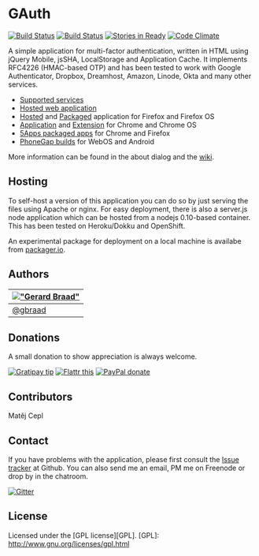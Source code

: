 GAuth
=====

[![Build Status](https://travis-ci.org/gbraad/gauth.svg?branch=master)](https://travis-ci.org/gbraad/html5-google-authenticator)
[![Build Status](https://drone.io/github.com/gbraad/html5-google-authenticator/status.png)](https://drone.io/github.com/gbraad/html5-google-authenticator/latest)
[![Stories in Ready](https://badge.waffle.io/gbraad/gauth.png?label=ready&title=Ready)](https://waffle.io/gbraad/gauth)
[![Code Climate](https://codeclimate.com/github/gbraad/html5-google-authenticator/badges/gpa.svg)](https://codeclimate.com/github/gbraad/html5-google-authenticator)


A simple application for multi-factor authentication, written in HTML using
jQuery Mobile, jsSHA, LocalStorage and Application Cache. It implements RFC4226
(HMAC-based OTP) and has been tested to work with Google Authenticator,
Dropbox, Dreamhost, Amazon, Linode, Okta and many other services.


* [Supported services](https://github.com/gbraad/gauth/wiki/Supported-services)
* [Hosted web application](http://gauth.apps.gbraad.nl "Hosted web application")
* [Hosted](https://marketplace.firefox.com/app/gauth "Firefox Web Application") and [Packaged](https://marketplace.firefox.com/app/gauth-packaged/ "Firefox Packaged Application") application for Firefox and Firefox OS
* [Application](https://chrome.google.com/webstore/detail/gauth-authenticator/jcmgkikfgdbehjdajjdnebnnmmknfblm "Chrome application") and [Extension](https://chrome.google.com/webstore/detail/ilgcnhelpchnceeipipijaljkblbcobl "Chrome extension") for Chrome and Chrome OS
* [5Apps packaged apps](https://5apps.com/gbraad/gauth "5Apps packages") for Chrome and Firefox
* [PhoneGap builds](http://build.phonegap.com/apps/135419/share "PhoneGap Build") for WebOS and Android

More information can be found in the about dialog and the [wiki](https://github.com/gbraad/gauth/wiki "GAuth wiki").


Hosting
-------

To self-host a version of this application you can do so by just serving the files using Apache or nginx. For easy deployment, there is also a server.js node application which can be hosted from a nodejs 0.10-based container. This has been tested on Heroku/Dokku and OpenShift.

An experimental package for deployment on a local machine is availabe from [packager.io](https://packager.io/gh/gbraad/gauth/).


Authors
-------

| [!["Gerard Braad"](http://gravatar.com/avatar/e466994eea3c2a1672564e45aca844d0.png?s=60)](http://gbraad.nl "Gerard Braad <me@gbraad.nl>") |
|---|
| [@gbraad](https://twitter.com/gbraad)  |


Donations
---------
A small donation to show appreciation is always welcome.

[![Gratipay tip](https://img.shields.io/gratipay/gbraad.svg)](https://gratipay.com/gbraad)
[![Flattr this](http://api.flattr.com/button/flattr-badge-large.png)](http://flattr.com/thing/717982/GAuth-Authenticator)
[![PayPal donate](https://www.paypalobjects.com/en_US/i/btn/btn_donate_SM.gif)](https://www.paypal.com/cgi-bin/webscr?cmd=_donations&business=me%40gbraad%2enl&lc=US&item_name=gbraad&currency_code=USD&bn=PP%2dDonationsBF%3abtn_donate_SM%2egif%3aNonHosted)


Contributors
------------
Matěj Cepl


Contact
-------
If you have problems with the application, please first consult the
[Issue tracker](https://github.com/gbraad/gauth/issues "Issue tracker")
at Github. You can also send me an email, PM me on Freenode or drop by in the chatroom.

[![Gitter](https://badges.gitter.im/Join%20Chat.svg)](https://gitter.im/gbraad/gauth?utm_source=badge&utm_medium=badge&utm_campaign=pr-badge)


License
-------
Licensed under the [GPL license][GPL].
[GPL]: http://www.gnu.org/licenses/gpl.html
